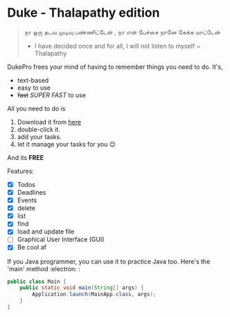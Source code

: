 # Duke - Thalapathy edition
> நா ஒரு தடவ முடிவு பண்ணிட்டேன் , நா என் பேச்சை நானே கேக்க மாட்டேன்
> - I have decided once and for all, I will not listen to myself
> ~ Thalapathy

DukePro frees your mind of having to remember things you need to do. It's,
- text-based
- easy to use
- ~~fast~~ _SUPER FAST_ to use

All you need to do is
1. Download it from [here](https://github.com/Mahidharah/ip)
2. double-click it.
3. add your tasks.
4. let it manage your tasks for you 😉

And its **FREE**

Features:
- [x] Todos
- [x] Deadlines
- [x] Events
- [x] delete
- [x] list
- [x] find
- [x] load and update file
- [ ] Graphical User Interface (GUI)
- [x] Be cool af

If you Java programmer, you can use it to practice Java too. Here's the 'main' method :electron: :
```java
public class Main {
    public static void main(String[] args) {
        Application.launch(MainApp.class, args);
    }
}
```



